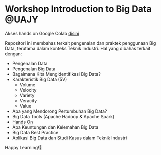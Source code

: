 # Workshop Introduction to Big Data @UAJY
Akses hands on Google Colab [disini](https://colab.research.google.com/drive/1h31ZsK4awTz4XJCxvNXIz4aqaqv2yJw5?usp=sharing)

Repositori ini membahas terkait pengenalan dan praktek penggunaan Big Data, terutama dalam konteks Teknik Industri. Hal yang dibahas terkait dengan:
- Pengenalan Data
- Pengenalan Big Data
- Bagaimana Kita Mengidentifikasi Big Data?
- Karakteristik Big Data (5V)
  * Volume
  * Velocity
  * Variety
  * Veracity
  * Value
- Apa yang Mendorong Pertumbuhan Big Data?
- Big Data Tools (Apache Hadoop & Apache Spark)
- [Hands On](https://colab.research.google.com/drive/1h31ZsK4awTz4XJCxvNXIz4aqaqv2yJw5?usp=sharing)
- Apa Keuntungan dan Kelemahan Big Data
- Big Data Best Practice
- Aplikasi Big Data dan Studi Kasus dalam Teknik Industri
  
Happy Learning!🌱

